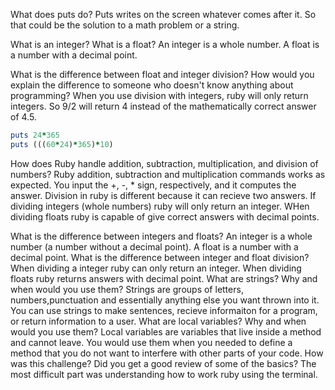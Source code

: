 What does puts do?
	Puts writes on the screen whatever comes after it. So that could be the solution to a math problem or a string.

What is an integer? What is a float?
	An integer is a whole number. A float is a number with a decimal point.

What is the difference between float and integer division? How would you
explain the difference to someone who doesn't know anything about programming?
	When you use division with integers, ruby will only return integers. So 9/2 will return 4 instead of the mathematically correct answer of 4.5.
```ruby
puts 24*365
puts (((60*24)*365)*10)
```

How does Ruby handle addition, subtraction, multiplication, and division of numbers?
  Ruby addition, subtraction and multiplication commands works as expected. You input the +, -, * sign, respectively, and it computes the answer. Division in ruby is different because it can recieve two answers. If dividing integers (whole numbers) ruby will only return an integer. WHen dividing floats ruby is capable of give correct answers with decimal points.

What is the difference between integers and floats?
  An integer is a whole number (a number without a decimal point). A float is a number with a decimal point.
What is the difference between integer and float division?
  When dividing a integer ruby can only return an integer. When dividing floats ruby returns answers with decimal point.
What are strings? Why and when would you use them?
  Strings are groups of letters, numbers,punctuation and essentially anything else you want thrown into it. You can use strings to make sentences, recieve informaiton for a program, or return information to a user.
What are local variables? Why and when would you use them?
  Local variables are variables that live inside a method and cannot leave. You would use them when you needed to define a method that you do not want to interfere with other parts of your code.
How was this challenge? Did you get a good review of some of the basics?
  The most difficult part was understanding how to work ruby using the terminal.